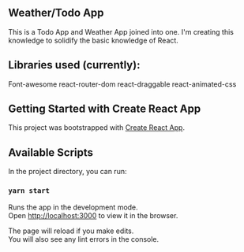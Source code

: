 ## Weather/Todo App
This is a Todo App and Weather App joined into one. I'm creating this knowledge to solidify the basic knowledge of React.

## Libraries used (currently): 
Font-awesome
react-router-dom
react-draggable
react-animated-css

## Getting Started with Create React App
This project was bootstrapped with [Create React App](https://github.com/facebook/create-react-app).

## Available Scripts
In the project directory, you can run:

### `yarn start`

Runs the app in the development mode.\
Open [http://localhost:3000](http://localhost:3000) to view it in the browser.

The page will reload if you make edits.\
You will also see any lint errors in the console.
